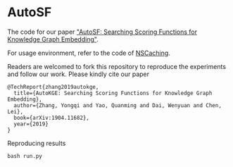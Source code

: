# AutoSF
The code for our paper ["AutoSF: Searching Scoring Functions for Knowledge Graph Embedding"](https://arxiv.org/pdf/1904.11682.pdf).


For usage environment, refer to the code of [NSCaching](https://github.com/yzhangee/NSCaching).

Readers are welcomed to fork this repository to reproduce the experiments and follow our work. Please kindly cite our paper

    @TechReport{zhang2019autokge,
      title={AutoKGE: Searching Scoring Functions for Knowledge Graph Embedding},
      author={Zhang, Yongqi and Yao, Quanming and Dai, Wenyuan and Chen, Lei},
      book={arXiv:1904.11682},
      year={2019}
    }

Reproducing results
    
    bash run.py
